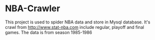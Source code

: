 # NBA-Crawler
This project is used to spider NBA data and store in Mysql database.
It's crawl from http://www.stat-nba.com include regular, playoff and final games.
The data is from season 1985-1986
